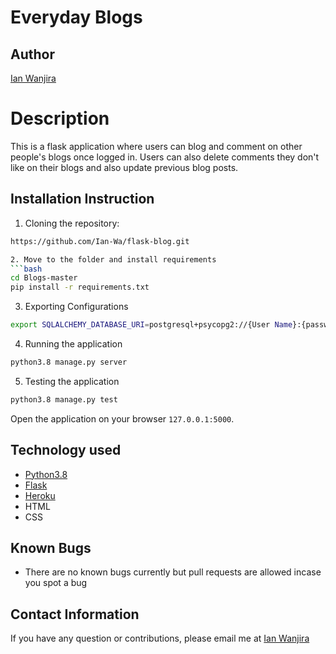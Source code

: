 # Everyday Blogs
## Author
[Ian Wanjira]( https://github.com/Ian-Wa)

# Description
This is a flask application where users can blog and comment on other people's blogs once logged in. Users can also delete comments they don't like on their blogs and also update previous blog posts.

## Installation Instruction
1. Cloning the repository:
  ```bash
  https://github.com/Ian-Wa/flask-blog.git

  2. Move to the folder and install requirements
  ```bash
  cd Blogs-master
  pip install -r requirements.txt
  ```

3. Exporting Configurations
```bash
export SQLALCHEMY_DATABASE_URI=postgresql+psycopg2://{User Name}:{password}@localhost/{database name}
```

4. Running the application
  ```bash
  python3.8 manage.py server
  ```

5. Testing the application
  ```bash
  python3.8 manage.py test
  ```
  Open the application on your browser `127.0.0.1:5000`.

## Technology used

* [Python3.8](https://www.python.org/)
* [Flask](http://flask.pocoo.org/)
* [Heroku](https://heroku.com)
* HTML
* CSS

## Known Bugs
* There are no known bugs currently but pull requests are allowed incase you spot a bug

## Contact Information 

If you have any question or contributions, please email me at [Ian Wanjira](https://www.ianwanjira4@gmail.com)